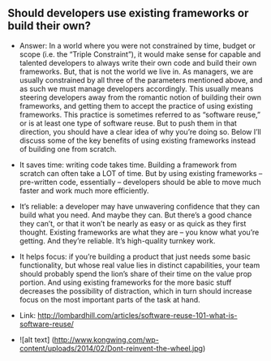 Should developers use existing frameworks or build their own?
--------------------------------------------------------------------------
+ Answer: In a world where you were not constrained by time, budget or scope (i.e. the “Triple Constraint”), it would make sense for capable and talented developers to always write their own code and build their own frameworks. But, that is not the world we live in. As managers, we are usually constrained by all three of the parameters mentioned above, and as such we must manage developers accordingly. This usually means steering developers away from the romantic notion of building their own frameworks, and getting them to accept the practice of using existing frameworks. This practice is sometimes referred to as “software reuse,” or is at least one type of software reuse. But to push them in that direction, you should have a clear idea of why you’re doing so. Below I’ll discuss some of the key benefits of using existing frameworks instead of building one from scratch.

+ It saves time: writing code takes time. Building a framework from scratch can often take a LOT of time. But by using existing frameworks – pre-written code, essentially – developers should be able to move much faster and work much more efficiently.

+ It’s reliable: a developer may have unwavering confidence that they can build what you need. And maybe they can. But there’s a good chance they can’t, or that it won’t be nearly as easy or as quick as they first thought. Existing frameworks are what they are – you know what you’re getting. And they’re reliable. It’s high-quality turnkey work.

+ It helps focus: if you’re building a product that just needs some basic functionality, but whose real value lies in distinct capabilities, your team should probably spend the lion’s share of their time on the value prop portion. And using existing frameworks for the more basic stuff decreases the possibility of distraction, which in turn should increase focus on the most important parts of the task at hand.

+ Link: http://lombardhill.com/articles/software-reuse-101-what-is-software-reuse/

+ ![alt text] (http://www.kongwing.com/wp-content/uploads/2014/02/Dont-reinvent-the-wheel.jpg)
